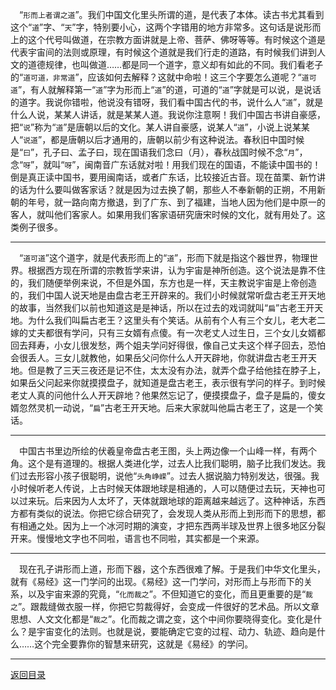 &emsp;“``形而上者谓之道``”。我们中国文化里头所谓的道，是代表了本体。读古书尤其看到这个“``道``”字、“``天``”字，特别要小心，这两个字错用的地方非常多。这句话是说形而上的这个代号叫做道，在宗教方面讲就是上帝、菩萨、佛呀等等。有时候这个道是代表宇宙间的法则或原理，有时候这个道就是我们行走的道路，有时候我们讲到人文的道德规律，也叫做道……都是同一个道字，意义却有如此的不同。我们看老子的“``道可道，非常道``”，应该如何去解释？这就中命啦！这三个字要怎么道呢？“``道可道``”，有人就解释第一“``道``”字为形而上“``道``”的道，可道的“``道``”字就是可以说，是说话的道字。我说你错啦，他说没有错呀，我们看中国古代的书，说什么人“``道``”，就是什么人说，某某人讲话，就是某某人道。我说你注意啊！我们中国古书讲自豪感，把“``说``”称为“``道``”是唐朝以后的文化。某人讲自豪感，说某人“``道``”，小说上说某某人“``说道``”，都是唐朝以后才通用的，唐朝以前少有这种说法。春秋旧中国时候是“``曰``”，孔子曰、孟子曰，现在国语我们念曰（月），春秋战国时候不念“``月``”，念“``呀``”，就叫“``呀``”，闽南音广东话就对啦！用我们现在的国语，不能读中国书的！倒是真正读中国书，要用闽南话，或者广东话，比较接近古音。现在苗栗、新竹讲的话为什么要叫做客家话？就是因为过去换了朝，那些人不奉新朝的正朔，不用新朝的年号，就一路向南方撤退，到了广东、到了福建，当地人因为他们是中原一的客人，就叫他们客家人。如果用我们客家语研究唐宋时候的文化，就有用处了。这类例子很多。
___
&emsp;“``道可道``”这个道字，就是代表形而上的“``道``”，形而下就是指这个器世界，物理世界。根据西方现在所谓的宗教哲学来讲，认为宇宙是神所创造。这个说法是靠不住的，我们随便举例来说，不但是外国，东方也是一样，天主教说宇宙是上帝创造的，我们中国人说天地是由盘古老王开辟来的。我们小时候就常听盘古老王开天地的故事，当然我们以前也知道这是是神话，所以在过去的戏词就叫“``扁``”古老王开天地。为什么我们叫扁古老王？这里头有个笑话。从前有个人有三个女儿，老大老二嫁的丈夫都很有学问，只有三女婿有点傻。有一次老丈人过生日，三个女儿女婿都回去拜寿，小女儿很发愁，两个姐夫学问好得很，像自己丈夫这个样子回去，恐怕会很丢人。三女儿就教他，如果岳父问你什么人开天辟地，你就讲盘古老王开天地。但是教了三天三夜还是记不住，太太没有办法，就弄个盘子给他挂在脖子上，如果岳父问起来你就摸摸盘子，就知道是盘古老王，表示很有学问的样子。到时候老丈人真的问他什么人开天辟地？他果然忘记了，便摸摸盘子，盘子是扁的，傻女婿忽然灵机一动说，“``扁``”古老王开天地。后来大家就叫他扁古老王了，这是一个笑话。
___
&emsp;中国古书里边所绘的伏羲皇帝盘古老王图，头上两边像一个山峰一样，有两个角。这个是有道理的。根据人类进化学，过去人比我们聪明，脑子比我们发达。我们过去形容小孩子很聪明，说他“``头角峥嵘``”。过去人据说脑力特别发达，很强。我小时候听老人传说，上古时候天体跟地球是相通的，人可以随便过去玩，天神也可以过来玩。后来因为人太坏了，天体就跟地球的距离越来越远了。这种神话，东西方都有类似的说法。你把它综合研究了，会发现人类从形而上到形而下的思想，都有相通之处。因为上一个冰河时期的演变，才把东西两半球及世界上很多地区分裂开来。慢慢地文字也不同啦，语言也不同啦，其实都是一个来源。
___
&emsp;现在孔子讲形而上道，形而下器，这个东西很难了解。于是我们中华文化里头，就有《易经》这一门学问的出现。《易经》这一门学问，对形而上与形而下的关系，以及宇宙来源的究竟，“``化而裁之``”。不但知道它的变化，而且更重要的是“``裁之``”。跟裁缝做衣服一样，你把它剪裁得好，会变成一件很好的艺术品。所以文章思想、人文文化都是“``裁之``”。化而裁之谓之变，这个中间你要晓得变化。变化是什么？是宇宙变化的法则。也就是说，要能确定它变的过程、动力、轨迹、趋向是什么……这个完全要靠你的智慧来研究，这就是《易经》的学问。
___
[返回目录](../../master/README.md#目录)